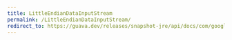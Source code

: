```yaml
---
title: LittleEndianDataInputStream
permalink: /LittleEndianDataInputStream/
redirect_to: https://guava.dev/releases/snapshot-jre/api/docs/com/google/common/io/LittleEndianDataInputStream.html
---
```

